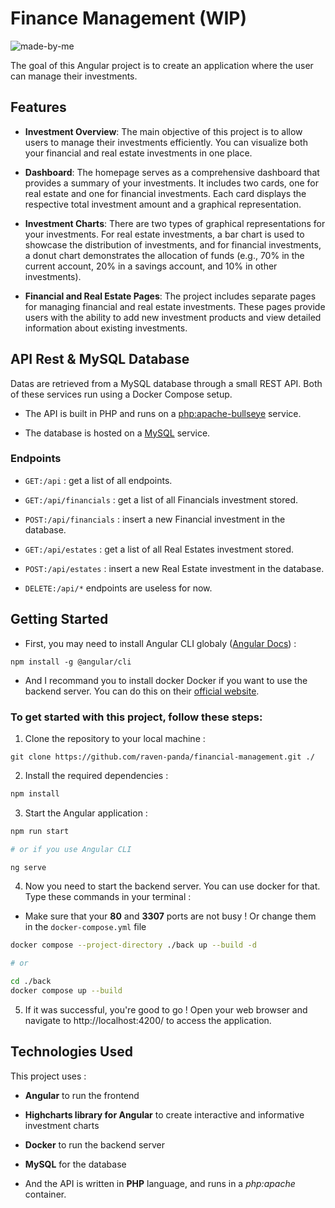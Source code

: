 # Finance Management (WIP)

![made-by-me](https://github.com/raven-panda/ressources/blob/main/badges/made-by-me.svg)

The goal of this Angular project is to create an application where the user can manage their investments.

## Features

- **Investment Overview**: The main objective of this project is to allow users to manage their investments efficiently. You can visualize both your financial and real estate investments in one place.

- **Dashboard**: The homepage serves as a comprehensive dashboard that provides a summary of your investments. It includes two cards, one for real estate and one for financial investments. Each card displays the respective total investment amount and a graphical representation.

- **Investment Charts**: There are two types of graphical representations for your investments. For real estate investments, a bar chart is used to showcase the distribution of investments, and for financial investments, a donut chart demonstrates the allocation of funds (e.g., 70% in the current account, 20% in a savings account, and 10% in other investments).

- **Financial and Real Estate Pages**: The project includes separate pages for managing financial and real estate investments. These pages provide users with the ability to add new investment products and view detailed information about existing investments.

## API Rest & MySQL Database

Datas are retrieved from a MySQL database through a small REST API. Both of these services run using a Docker Compose setup.

- The API is built in PHP and runs on a [php:apache-bullseye](https://hub.docker.com/_/php) service.

- The database is hosted on a [MySQL](https://hub.docker.com/_/mysql) service.

### Endpoints

- `GET:/api` : get a list of all endpoints.

- `GET:/api/financials` : get a list of all Financials investment stored.

- `POST:/api/financials` : insert a new Financial investment in the database.

- `GET:/api/estates` : get a list of all Real Estates investment stored.

- `POST:/api/estates` : insert a new Real Estate investment in the database.

- `DELETE:/api/*` endpoints are useless for now.

## Getting Started

- First, you may need to install Angular CLI globaly ([Angular Docs](https://angular.io/guide/setup-local)) :

```
npm install -g @angular/cli
```

- And I recommand you to install docker Docker if you want to use the backend server. You can do this on their [official website](https://www.docker.com/get-started/).

### To get started with this project, follow these steps:

1. Clone the repository to your local machine :

```
git clone https://github.com/raven-panda/financial-management.git ./
```

2. Install the required dependencies :

```bash
npm install
```

3. Start the Angular application :

```bash
npm run start

# or if you use Angular CLI

ng serve
```

4. Now you need to start the backend server. You can use docker for that. Type these commands in your terminal :

- Make sure that your **80** and **3307** ports are not busy ! Or change them in the `docker-compose.yml` file

```bash
docker compose --project-directory ./back up --build -d

# or

cd ./back
docker compose up --build
```

5. If it was successful, you're good to go ! Open your web browser and navigate to http://localhost:4200/ to access the application.

## Technologies Used

This project uses :

- **Angular** to run the frontend

- **Highcharts library for Angular** to create interactive and informative investment charts

- **Docker** to run the backend server

- **MySQL** for the database

- And the API is written in **PHP** language, and runs in a *php:apache* container.